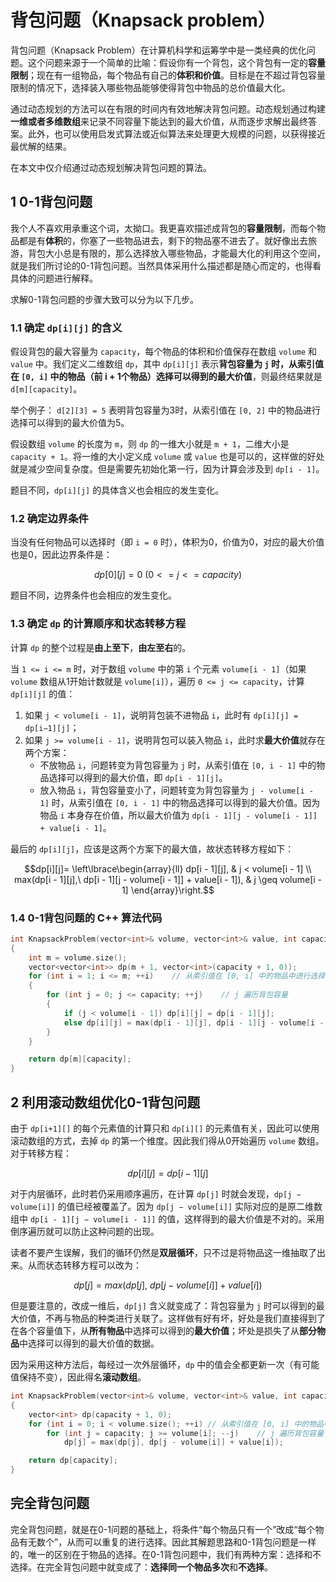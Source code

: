 # 背包问题（Knapsack problem）

背包问题（Knapsack Problem）在计算机科学和运筹学中是一类经典的优化问题。这个问题来源于一个简单的比喻：假设你有一个背包，这个背包有一定的**容量限制**；现在有一组物品，每个物品有自己的**体积和价值**。目标是在不超过背包容量限制的情况下，选择装入哪些物品能够使得背包中物品的总价值最大化。

通过动态规划的方法可以在有限的时间内有效地解决背包问题。动态规划通过构建**一维或者多维数组**来记录不同容量下能达到的最大价值，从而逐步求解出最终答案。此外，也可以使用启发式算法或近似算法来处理更大规模的问题，以获得接近最优解的结果。

在本文中仅介绍通过动态规划解决背包问题的算法。

## 1 0-1背包问题

我个人不喜欢用承重这个词，太拗口。我更喜欢描述成背包的**容量限制**，而每个物品都是有**体积**的，你塞了一些物品进去，剩下的物品塞不进去了。就好像出去旅游，背包大小总是有限的，那么选择放入哪些物品，才能最大化的利用这个空间，就是我们所讨论的0-1背包问题。当然具体采用什么描述都是随心而定的，也得看具体的问题进行解释。

求解0-1背包问题的步骤大致可以分为以下几步。

### 1.1 确定 `dp[i][j]` 的含义

假设背包的最大容量为 `capacity`，每个物品的体积和价值保存在数组 `volume` 和 `value` 中。我们定义二维数组 `dp`，其中 `dp[i][j]` 表示**背包容量为 `j` 时，从索引值在 `[0, i]` 中的物品（前 i + 1个物品）选择可以得到的最大价值**，则最终结果就是 `d[m][capacity]`。

举个例子： `d[2][3] = 5` 表明背包容量为3时，从索引值在 `[0, 2]` 中的物品进行选择可以得到的最大价值为5。

假设数组 `volume` 的长度为 `m`，则 `dp` 的一维大小就是 `m + 1`，二维大小是 `capacity + 1`。将一维的大小定义成 `volume` 或 `value` 也是可以的，这样做的好处就是减少空间复杂度。但是需要先初始化第一行，因为计算会涉及到 `dp[i - 1]`。

题目不同，`dp[i][j]` 的具体含义也会相应的发生变化。

### 1.2 确定边界条件

当没有任何物品可以选择时（即 `i = 0` 时），体积为0，价值为0，对应的最大价值也是0，因此边界条件是：

$$dp[0][j]=0\ (0 <= j <= capacity)$$

题目不同，边界条件也会相应的发生变化。

### 1.3 确定 `dp` 的计算顺序和状态转移方程

计算 `dp` 的整个过程是**由上至下**，**由左至右**的。

当 `1 <= i <= m` 时，对于数组 `volume` 中的第 `i` 个元素 `volume[i - 1]`（如果 `volume` 数组从1开始计数就是 `volume[i]`），遍历 `0 <= j <= capacity`，计算 `dp[i][j]` 的值：
1. 如果 `j < volume[i - 1]`，说明背包装不进物品 `i`，此时有 `dp[i][j] = dp[i−1][j]`；
2. 如果 `j >= volume[i - 1]`，说明背包可以装入物品 `i`，此时求**最大价值**就存在两个方案：
   - 不放物品 `i`，问题转变为背包容量为 `j` 时，从索引值在 `[0, i - 1]` 中的物品选择可以得到的最大价值，即 `dp[i - 1][j]`。
   - 放入物品 `i`，背包容量变小了，问题转变为背包容量为 `j - volume[i - 1]` 时，从索引值在 `[0, i - 1]` 中的物品选择可以得到的最大价值。因为物品 `i` 本身存在价值，所以最大价值为 `dp[i - 1][j - volume[i - 1]] + value[i - 1]`。

最后的 `dp[i][j]`，应该是这两个方案下的最大值，故状态转移方程如下：

$$dp[i][j]= \left\lbrace\begin{array}{ll}
dp[i - 1][j], & j < volume[i - 1] \\
max(dp[i - 1][j],\ dp[i - 1][j - volume[i - 1]] + value[i - 1]), & j \geq volume[i - 1]
\end{array}\right.$$

### 1.4 0-1背包问题的 C++ 算法代码

```cpp
int KnapsackProblem(vector<int>& volume, vector<int>& value, int capacity)
{
    int m = volume.size();
    vector<vector<int>> dp(m + 1, vector<int>(capacity + 1, 0));
    for (int i = 1; i <= m; ++i)    // 从索引值在 [0, i] 中的物品中进行选择
    {
        for (int j = 0; j <= capacity; ++j)    // j 遍历背包容量
        {
            if (j < volume[i - 1]) dp[i][j] = dp[i - 1][j];
            else dp[i][j] = max(dp[i - 1][j], dp[i - 1][j - volume[i - 1]] + value[i - 1]);
        }
    }

    return dp[m][capacity];
}
```

## 2 利用滚动数组优化0-1背包问题

由于 `dp[i+1][]` 的每个元素值的计算只和 `dp[i][]` 的元素值有关，因此可以使用滚动数组的方式，去掉 `dp` 的第一个维度。因此我们得从0开始遍历 `volume` 数组。对于转移方程：

$$dp[i][j] = dp[i - 1][j]$$

对于内层循环，此时若仍采用顺序遍历，在计算 `dp[j]` 时就会发现，`dp[j − volume[i]]` 的值已经被覆盖了。因为 `dp[j − volume[i]]` 实际对应的是原二维数组中 `dp[i - 1][j − volume[i - 1]]` 的值，这样得到的最大价值是不对的。采用倒序遍历就可以防止这种问题的出现。

读者不要产生误解，我们的循环仍然是**双层循环**，只不过是将物品这一维抽取了出来。从而状态转移方程可以改为：

$$dp[j] = max(dp[j],\ dp[j - volume[i]] + value[i])$$

但是要注意的，改成一维后，`dp[j]` 含义就变成了：背包容量为 `j` 时可以得到的最大价值，不再与物品的种类进行关联了。这样做有好有坏，好处是我们直接得到了在各个容量值下，从**所有物品**中选择可以得到的**最大价值**；坏处是损失了从**部分物品**中选择可以得到的最大价值的数据。

因为采用这种方法后，每经过一次外层循环，`dp` 中的值会全都更新一次（有可能值保持不变），因此得名**滚动数组**。

```cpp
int KnapsackProblem(vector<int>& volume, vector<int>& value, int capacity)
{
    vector<int> dp(capacity + 1, 0);
    for (int i = 0; i < volume.size(); ++i) // 从索引值在 [0, i] 中的物品中进行选择
        for (int j = capacity; j >= volume[i]; --j)    // j 遍历背包容量
            dp[j] = max(dp[j], dp[j - volume[i]] + value[i]);

    return dp[capacity];
}
```

## 完全背包问题

完全背包问题，就是在0-1问题的基础上，将条件“每个物品只有一个”改成“每个物品有无数个”，从而可以重复的进行选择。因此其解题思路和0-1背包问题是一样的，唯一的区别在于物品的选择。在0-1背包问题中，我们有两种方案：选择和不选择。在完全背包问题中就变成了：**选择同一个物品多次**和**不选择**。

